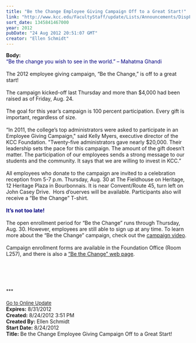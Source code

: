 ```yaml
---
title: "Be the Change Employee Giving Campaign Off to a Great Start!"
link: "http://www.kcc.edu/FacultyStaff/update/Lists/Announcements/DispForm.aspx?ID=795"
sort_date: 1345841467000
year: 2012
pubDate: "24 Aug 2012 20:51:07 GMT"
creator: "Ellen Schmidt"
---
```


<div><b>Body:</b> <div class="ExternalClass010462D6F7DF4C3EA0CD089545FE0B42"><div><font color="#000080">“Be the change you wish to see in the world.” – Mahatma Ghandi</font></div>
<div><br />The 2012 employee giving campaign, “Be the Change,” is off to a great start! </div>
<div> </div>
<div>The campaign kicked-off last Thursday and more than $4,000 had been raised as of Friday, Aug. 24. </div>
<div><br />The goal for this year’s campaign is 100 percent participation. Every gift is important, regardless of size.</div>
<div><br />“In 2011, the college’s top administrators were asked to participate in an Employee Giving Campaign,&quot; said Kelly Myers, executive director of the KCC Foundation. &quot;Twenty-five administrators gave nearly $20,000. Their leadership sets the pace for this campaign. The amount of the gift doesn’t matter. The participation of our employees sends a strong message to our students and the community. It says that we are willing to invest in KCC.”</div>
<div><br />All employees who donate to the campaign are invited to a celebration reception from 5-7 p.m. Thursday, Aug. 30 at The Fieldhouse on Heritage, 12 Heritage Plaza in Bourbonnais. It is near Convent/Route 45, turn left on John Casey Drive.  Hors d’ouerves will be available. Participants also will receive a “Be the Change” T-shirt.</div>
<div><br /><font color="#000080"><strong>It’s not too late!</strong></font></div>
<div><br />The open enrollment period for “Be the Change” runs through Thursday, Aug. 30. However, employees are still able to sign up at any time. To learn more about the “Be the Change” campaign, check out the <a href="http://youtu.be/ls4z1f4wmSk">campaign video</a>.</div>
<div><br />Campaign enrollment forms are available in the Foundation Office (Room L257), and there is also a <a href="/bethechange">“Be the Change” web page</a>.</div>
<div> </div>
<div> </div>
<div>
<div> </div>
<div> </div>
<div> </div>
<div>
<div><font size="2">***</font></div>
<div><font size="2"></font> </div>
<div><font size="2"><a href="/FacultyStaff/update/Pages/dailyupdate.aspx">Go to Online Update</a></font><font size="2"></font></div></div></div></div></div>
<div><b>Expires:</b> 8/31/2012</div>
<div><b>Created:</b> 8/24/2012 3:51 PM</div>
<div><b>Created By:</b> Ellen Schmidt</div>
<div><b>Start Date:</b> 8/24/2012</div>
<div><b>Title:</b> Be the Change Employee Giving Campaign Off to a Great Start!</div>
